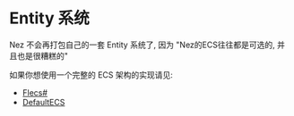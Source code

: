 Entity 系统
============
Nez 不会再打包自己的一套 Entity 系统了, 因为 "Nez的ECS往往都是可选的, 并且也是很糟糕的"

如果你想使用一个完整的 ECS 架构的实现请见:

- [Flecs#](https://github.com/flecs-hub/FlecsSharp)
- [DefaultECS](https://github.com/Doraku/DefaultEcs)
